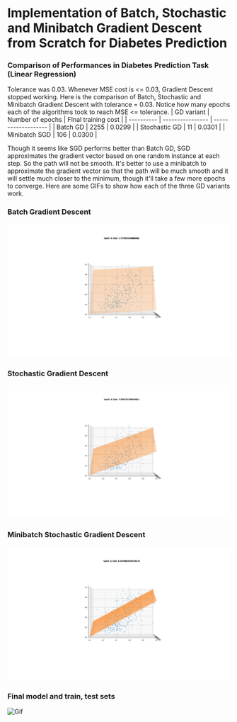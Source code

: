 # Implementation of Batch, Stochastic and Minibatch Gradient Descent from Scratch for Diabetes Prediction
### Comparison of Performances in Diabetes Prediction Task (Linear Regression)
Tolerance was 0.03. Whenever MSE cost is <= 0.03, Gradient Descent stopped working. Here is the comparison of Batch, Stochastic and Minibatch Gradient Descent with tolerance = 0.03. Notice how many epochs each of the algorithms took to reach MSE <= tolerance. 
| GD variant | Number of epochs | FInal training cost |
| ---------- | ---------------- | ------------------- |
| Batch GD   | 2255             | 0.0299              |
| Stochastic GD | 11            | 0.0301              |
| Minibatch SGD | 106           | 0.0300              |

Though it seems like SGD performs better than Batch GD, SGD approximates the gradient vector based on one random instance at each step. So the path will not be smooth. It's better to use a minibatch to approximate the gradient vector so that the path will be much smooth and it will settle much closer to the minimum, though it'll take a few more epochs to converge. Here are some GIFs to show how each of the three GD variants work. 
### Batch Gradient Descent
![Gif](GIFs/bgd_gif.gif)
### Stochastic Gradient Descent
![Gif](GIFs/sgd_gif.gif)
### Minibatch Stochastic Gradient Descent
![Gif](GIFs/mbsgd_gif.gif)
### Final model and train, test sets
![Gif](GIFs/final_model.gif)
